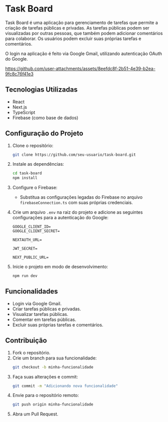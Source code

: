 # Task Board

Task Board é uma aplicação para gerenciamento de tarefas que permite a criação de tarefas públicas e privadas. As tarefas públicas podem ser visualizadas por outras pessoas, que também podem adicionar comentários para colaborar. Os usuários podem excluir suas próprias tarefas e comentários.

O login na aplicação é feito via Google Gmail, utilizando autenticação OAuth do Google.

https://github.com/user-attachments/assets/8eefdc8f-2b51-4e39-b2ea-9fc8c76f41e3

## Tecnologias Utilizadas

- React
- Next.js
- TypeScript
- Firebase (como base de dados)

## Configuração do Projeto

1. Clone o repositório:
   ```sh
   git clone https://github.com/seu-usuario/task-board.git
   ```

2. Instale as dependências:
   ```sh
   cd task-board
   npm install
   ```

3. Configure o Firebase:
   - Substitua as configurações legadas do Firebase no arquivo `firebaseConnection.ts` com suas próprias credenciais.

4. Crie um arquivo `.env` na raiz do projeto e adicione as seguintes configurações para a autenticação do Google:
   ```env
   GOOGLE_CLIENT_ID=
   GOOGLE_CLIENT_SECRET=
   
   NEXTAUTH_URL=
   
   JWT_SECRET=
   
   NEXT_PUBLIC_URL=
   ```

5. Inicie o projeto em modo de desenvolvimento:
   ```sh
   npm run dev
   ```

## Funcionalidades
- Login via Google Gmail.
- Criar tarefas públicas e privadas.
- Visualizar tarefas públicas.
- Comentar em tarefas públicas.
- Excluir suas próprias tarefas e comentários.

## Contribuição

1. Fork o repositório.
2. Crie um branch para sua funcionalidade:
   ```sh
   git checkout -b minha-funcionalidade
   ```
3. Faça suas alterações e commit:
   ```sh
   git commit -m "Adicionando nova funcionalidade"
   ```
4. Envie para o repositório remoto:
   ```sh
   git push origin minha-funcionalidade
   ```
5. Abra um Pull Request.

